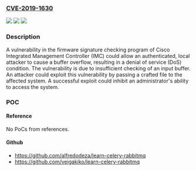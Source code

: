 ### [CVE-2019-1630](https://cve.mitre.org/cgi-bin/cvename.cgi?name=CVE-2019-1630)
![](https://img.shields.io/static/v1?label=Product&message=Cisco%20Unified%20Computing%20System%20(Management%20Software)&color=blue)
![](https://img.shields.io/static/v1?label=Version&message=4.0%20&color=brightgreen)
![](https://img.shields.io/static/v1?label=Vulnerability&message=CWE-119&color=brightgreen)

### Description

A vulnerability in the firmware signature checking program of Cisco Integrated Management Controller (IMC) could allow an authenticated, local attacker to cause a buffer overflow, resulting in a denial of service (DoS) condition. The vulnerability is due to insufficient checking of an input buffer. An attacker could exploit this vulnerability by passing a crafted file to the affected system. A successful exploit could inhibit an administrator's ability to access the system.

### POC

#### Reference
No PoCs from references.

#### Github
- https://github.com/alfredodeza/learn-celery-rabbitmq
- https://github.com/veigakiko/learn-celery-rabbitmq

